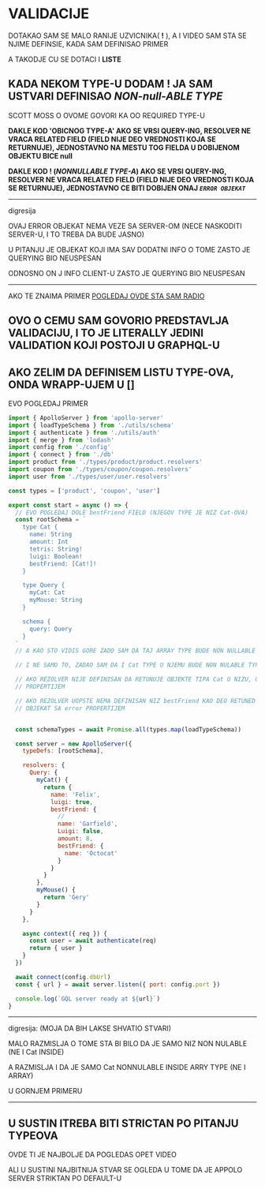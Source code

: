 # VALIDACIJE

DOTAKAO SAM SE MALO RANIJE UZVICNIKA( **!** ), A I VIDEO SAM STA SE NJIME DEFINSIE, KADA SAM DEFINISAO PRIMER

A TAKODJE CU SE DOTACI I **LISTE**

## KADA NEKOM TYPE-U DODAM **!** JA SAM USTVARI DEFINISAO *NON-null-ABLE TYPE*

SCOTT MOSS O OVOME GOVORI KA OO REQUIRED TYPE-U

**DAKLE KOD 'OBICNOG TYPE-A' AKO SE VRSI QUERY-ING, RESOLVER NE VRACA RELATED FIELD (FIELD NIJE DEO VREDNOSTI KOJA SE RETURNUJE), JEDNOSTAVNO NA MESTU TOG FIELDA U DOBIJENOM OBJEKTU BICE null**

**DAKLE KOD ! (*NONNULLABLE TYPE-A*) AKO SE VRSI QUERY-ING,  RESOLVER NE VRACA RELATED FIELD (FIELD NIJE DEO VREDNOSTI KOJA SE RETURNUJE), JEDNOSTAVNO CE BITI DOBIJEN ONAJ *`ERROR OBJEKAT`***

******

digresija

OVAJ ERROR OBJEKAT NEMA VEZE SA SERVER-OM (NECE NASKODITI SERVER-U, I TO TREBA DA BUDE JASNO)

U PITANJU JE OBJEKAT KOJI IMA SAV DODATNI INFO O TOME ZASTO JE QUERYING BIO NEUSPESAN

ODNOSNO ON J INFO CLIENT-U ZASTO JE QUERYING BIO NEUSPESAN

******

AKO TE ZNAIMA PRIMER [POGLEDAJ OVDE STA SAM RADIO](https://github.com/Rade58/apis_trying_out_and_practicing/blob/master/Node.js/3.%20GraphQL/b%29%20GraphQL/3.%20MALI%20EXPLORATION.md#ono-sta-sam-video-takodje-jeste-da-je-autor-workshopa-zadao--pored-definicije-type-a)

## OVO O CEMU SAM GOVORIO PREDSTAVLJA VALIDACIJU, I TO JE LITERALLY JEDINI VALIDATION KOJI POSTOJI U GRAPHQL-U

## AKO ZELIM DA DEFINISEM LISTU TYPE-OVA, ONDA WRAPP-UJEM U []

EVO POGLEDAJ PRIMER

```javascript
import { ApolloServer } from 'apollo-server'
import { loadTypeSchema } from './utils/schema'
import { authenticate } from './utils/auth'
import { merge } from 'lodash'
import config from './config'
import { connect } from './db'
import product from './types/product/product.resolvers'
import coupon from './types/coupon/coupon.resolvers'
import user from './types/user/user.resolvers'

const types = ['product', 'coupon', 'user']

export const start = async () => {
  // EVO POGLEDAJ DOLE bestFriend FIELD (NJEGOV TYPE JE NIZ Cat-OVA)
  const rootSchema = `
    type Cat {
      name: String
      amount: Int
      tetris: String!
      luigi: Boolean!
      bestFriend: [Cat!]!
    }

    type Query {
      myCat: Cat
      myMouse: String
    }

    schema {
      query: Query
    }
  `
  // A KAO STO VIDIS GORE ZADO SAM DA TAJ ARRAY TYPE BUDE NON NULLABLE

  // I NE SAMO TO, ZADAO SAM DA I Cat TYPE U NJEMU BUDE NON NULABLE TYPE

  // AKO REZOLVER NIJE DEFINISAN DA RETUNUJE OBJEKTE TIPA Cat U NIZU, ONAJ KO ZATRAZI TO DOBICE POMENUTI OBJEKAT SA error 
  // PROPERTIJEM

  // AKO REZOLVER UOPSTE NEMA DEFINISAN NIZ bestFriend KAO DEO RETUNED OBJEKTA, ONA JKOJ IZATRAZI TAJ NIZ DOBICE ISTI TAJ 
  // OBJEKAT SA error PROPERTIJEM


  const schemaTypes = await Promise.all(types.map(loadTypeSchema))

  const server = new ApolloServer({
    typeDefs: [rootSchema],

    resolvers: {
      Query: {
        myCat() {
          return {
            name: 'Felix',
            luigi: true,
            bestFriend: {
              //
              name: 'Garfield',
              Luigi: false,
              amount: 8,
              bestFriend: {
                name: 'Octocat'
              }
            }
          }
        },
        myMouse() {
          return 'Gery'
        }
      }
    },

    async context({ req }) {
      const user = await authenticate(req)
      return { user }
    }
  })

  await connect(config.dbUrl)
  const { url } = await server.listen({ port: config.port })

  console.log(`GQL server ready at ${url}`)
}

```

******

digresija: (MOJA DA BIH LAKSE SHVATIO STVARI)

MALO RAZMISLJA O TOME STA BI BILO DA JE SAMO NIZ NON NULABLE (NE I Cat INSIDE)

A RAZMISLJA I DA JE SAMO Cat NONNULABLE INSIDE ARRY TYPE (NE I ARRAY)

U GORNJEM PRIMERU

******

## U SUSTIN ITREBA BITI STRICTAN PO PITANJU TYPEOVA

OVDE TI JE NAJBOLJE DA POGLEDAS OPET VIDEO

ALI U SUSTINI NAJBITNIJA STVAR SE OGLEDA U TOME DA JE APPOLO SERVER STRIKTAN PO DEFAULT-U
